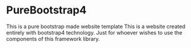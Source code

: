 # PureBootstrap4
This is a pure bootstrap made website template
This is a website created entirely with bootstrap4 technology. Just for whoever wishes to use the components of this framework library.
